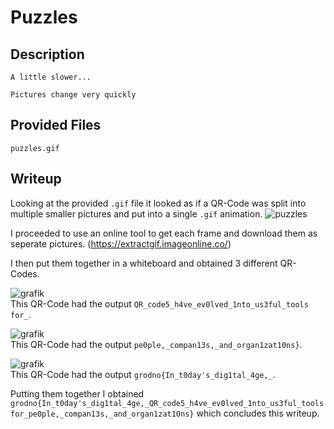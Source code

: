 # Puzzles

## Description
```
A little slower...

Pictures change very quickly
```

## Provided Files
`puzzles.gif`

## Writeup

Looking at the provided `.gif` file it looked as if a QR-Code was split into multiple smaller pictures and put into a single `.gif` animation.
![puzzles](https://github.com/Aryt3/writeups/assets/110562298/e5df9d70-02a1-4265-8e6f-b6dfab243f1a)

I proceeded to use an online tool to get each frame and download them as seperate pictures. (https://extractgif.imageonline.co/)<br/>

I then put them together in a whiteboard and obtained 3 different QR-Codes. <br/>

![grafik](https://github.com/Aryt3/writeups/assets/110562298/df962080-323d-4102-87ad-5c280736d9df) <br/>
This QR-Code had the output `QR_code5_h4ve_ev0lved_1nto_us3ful_tools for_`.

![grafik](https://github.com/Aryt3/writeups/assets/110562298/6692015f-d182-4a86-add3-fc5799132056) <br/>
This QR-Code had the output `pe0ple,_compan13s,_and_organ1zat10ns}`.

![grafik](https://github.com/Aryt3/writeups/assets/110562298/2ddbb8e1-7c1b-4599-ae07-cce33f2b8888) <br/>
This QR-Code had the output `grodno{In_t0day's_dig1tal_4ge,_`.

Putting them together I obtained `grodno{In_t0day's_dig1tal_4ge,_QR_code5_h4ve_ev0lved_1nto_us3ful_tools for_pe0ple,_compan13s,_and_organ1zat10ns}` which concludes this writeup. 
